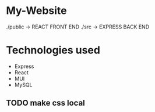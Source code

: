 # My-Website

./public -> REACT FRONT END
./src -> EXPRESS BACK END

# Technologies used
- Express
- React
- MUI
- MySQL

## TODO make css local